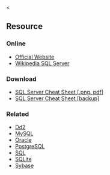 &lt;

Resource
--------

### Online

-   [Official Website](http://www.microsoft.com/sql/)
-   [Wikipedia SQL Server](http://en.wikipedia.org/wiki/Microsoft_SQL_Server)

### Download

-   [SQL Server Cheat Sheet \[.png, pdf\]](http://www.addedbytes.com/cheat-sheets/sql-server-cheat-sheet/)
-   [SQL Server Cheat Sheet \[backup\]](static/cs/sql-server-cheat-sheet.pdf)

### Related

-   [Dd2](db2.html "Dd2 Cheat Sheet")
-   [MySQL](mysql.html "MySQL Cheat Sheet")
-   [Oracle](oracle.html "Oracle Cheat Sheet")
-   [PostgreSQL](postgresql.html "PostgreSQL Cheat Sheet")
-   [SQL](sql.html "SQL Cheat Sheet")
-   [SQLite](sqlite.html "SQLite Cheat Sheet")
-   [Sybase](sybase.html "Sybase Cheat Sheet")
